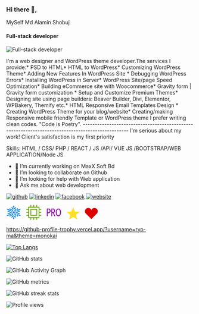
### Hi there 👋,
MySelf  Md Alamin Shobuj
#### Full-stack developer 
![Full-stack developer ](https://media-exp1.licdn.com/dms/image/C4E03AQHIfJPsL5mnOw/profile-displayphoto-shrink_200_200/0/1646068411253?e=1652313600&v=beta&t=y_yoUu3hPWH_hUrUZFe79UlCKSSUpkZhFOZheW-beNU)

I'm a web designer and WordPress theme developer.The services I provide:* PSD to HTML* HTML to WordPress* Customizing WordPress Theme* Adding New Features In WordPress Site * Debugging WordPress Errors* Installing WordPress in Server* WordPress Site/page Speed Optimization* Building eCommerce site with Woocommerce* Gravity form | Gravity form customization * Setup and Customize Premium Themes* Designing site using page builders: Beaver Builder, Divi, Elementor, WPBakery, Themify etc.* HTML Responsive Email Templates Design * Creating WordPress Theme for your blog/website* Creating/making Responsive mobile friendly Template or WordPress theme I prefer writing clean codes. "Code is Poetry". ------------------------------------------------------------------------------------------------- I'm serious about my work! Client's satisfaction is my first priority

Skills:  HTML / CSS/ PHP / REACT / JS /API/ VUE JS /BOOTSTRAP/WEB APPLICATION/Node JS 

- 🔭 I’m currently working on MaxX Soft Bd 
- 👯 I’m looking to collaborate on Github 
- 🤔 I’m looking for help with Web application 
- 💬 Ask me about web development 


[<img src='https://cdn.jsdelivr.net/npm/simple-icons@3.0.1/icons/github.svg' alt='github' height='40'>](https://github.com/https://github.com/Md-Alamin-Shobuj)  [<img src='https://cdn.jsdelivr.net/npm/simple-icons@3.0.1/icons/linkedin.svg' alt='linkedin' height='40'>](https://www.linkedin.com/in/https://www.linkedin.com/in/alamin-hosen-91245b229//)  [<img src='https://cdn.jsdelivr.net/npm/simple-icons@3.0.1/icons/facebook.svg' alt='facebook' height='40'>](https://www.facebook.com/https://www.facebook.com/md.hemelislam.momin)  [<img src='https://cdn.jsdelivr.net/npm/simple-icons@3.0.1/icons/icloud.svg' alt='website' height='40'>](https://maxxsoftbd.com/)  

<a href='https://archiveprogram.github.com/'><img src='https://raw.githubusercontent.com/acervenky/animated-github-badges/master/assets/acbadge.gif' width='40' height='40'></a> <a href='https://docs.github.com/en/developers'><img src='https://raw.githubusercontent.com/acervenky/animated-github-badges/master/assets/devbadge.gif' width='40' height='40'></a> <a href='https://github.com/pricing'><img src='https://raw.githubusercontent.com/acervenky/animated-github-badges/master/assets/pro.gif' width='40' height='40'></a> <a href='https://stars.github.com/'><img src='https://raw.githubusercontent.com/acervenky/animated-github-badges/master/assets/starbadge.gif' width='35' height='35'></a> <a href='https://docs.github.com/en/github/supporting-the-open-source-community-with-github-sponsors'><img src='https://raw.githubusercontent.com/acervenky/animated-github-badges/master/assets/sponsorbadge.gif' width='35' height='35'></a> 

https://github-profile-trophy.vercel.app/?username=ryo-ma&theme=monokai

[![Top Langs](https://github-readme-stats.vercel.app/api/top-langs/?username=https://github.com/Md-Alamin-Shobuj)](https://github.com/anuraghazra/github-readme-stats)

![GitHub stats](https://github-readme-stats.vercel.app/api?username=https://github.com/Md-Alamin-Shobuj&show_icons=true&count_private=true)  

![GitHub Activity Graph](https://activity-graph.herokuapp.com/graph?username=https://github.com/Md-Alamin-Shobuj)  

![GitHub metrics](https://metrics.lecoq.io/https://github.com/Md-Alamin-Shobuj)  

![GitHub streak stats](https://github-readme-streak-stats.herokuapp.com/?user=https://github.com/Md-Alamin-Shobuj)  

![Profile views](https://gpvc.arturio.dev/https://github.com/Md-Alamin-Shobuj)  



